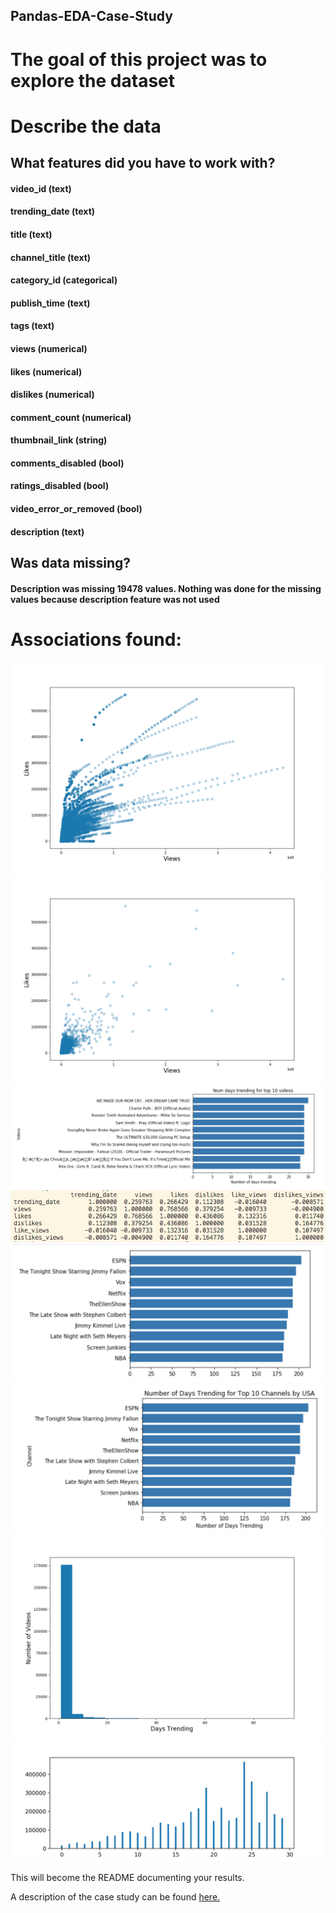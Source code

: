 ## Pandas-EDA-Case-Study

# The goal of this project was to explore the dataset

# Describe the data

## What features did you have to work with?
#### video_id (text)
#### trending_date (text)
#### title (text)
#### channel_title (text)
#### category_id (categorical)
#### publish_time (text)
#### tags (text)
#### views (numerical)
#### likes (numerical)
#### dislikes (numerical)
#### comment_count (numerical)
#### thumbnail_link (string)
#### comments_disabled (bool)
#### ratings_disabled (bool)
#### video_error_or_removed (bool)
#### description (text)

## Was data missing?

#### Description was missing 19478 values. Nothing was done for the missing values because description feature was not used

# Associations found:

![](images/image3.png)
![](images/image2.png)
![](images/image1.png)
![](images/image.png)
![](images/image4.png)
![](images/image5.png)
![](images/image6.png)
![](images/image7.png)







This will become the README documenting your results.  

A description of the case study can be found [here.](case_study_description.md)
